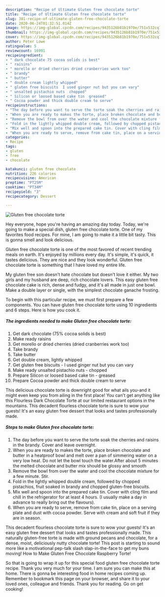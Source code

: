 ```yaml
---
description: "Recipe of Ultimate Gluten free chocolate torte"
title: "Recipe of Ultimate Gluten free chocolate torte"
slug: 381-recipe-of-ultimate-gluten-free-chocolate-torte
date: 2020-06-24T01:32:51.014Z
image: https://img-global.cpcdn.com/recipes/9435126b81b1970e/751x532cq70/gluten-free-chocolate-torte-recipe-main-photo.jpg
thumbnail: https://img-global.cpcdn.com/recipes/9435126b81b1970e/751x532cq70/gluten-free-chocolate-torte-recipe-main-photo.jpg
cover: https://img-global.cpcdn.com/recipes/9435126b81b1970e/751x532cq70/gluten-free-chocolate-torte-recipe-main-photo.jpg
author: Peter Lowe
ratingvalue: 5
reviewcount: 16991
recipeingredient:
- " dark chocolate 75 cocoa solids is best"
- " raisins"
- " morello or dried cherries dried cranberries work too"
- " brandy"
- " butter"
- " double cream lightly whipped"
- " gluten free biscuits  I used ginger nut but you can vary"
- " unsalted pistachio nuts  chopped"
- " Silicon or loosed based cake tin  greased"
- " Cocoa powder and thick double cream to serve"
recipeinstructions:
- "The day before you want to serve the torte soak the cherries and raisins in the brandy. Cover and leave overnight."
- "When you are ready to makes the torte, place broken chocolate and butter in a heatproof bowl and melt over a pan of simmering water on a very low heat. Do not let the bowl touch the water.After about 5 minutes the melted chocolate and butter mix should be glossy and smooth"
- "Remove the bowl from over the water and cool the chocolate mixture for a few minute. Stir."
- "Fold in the lightly whipped double cream, followed by chopped pistachios, fruit soaked in brandy and chopped gluten-free biscuits."
- "Mix well and spoon into the prepared cake tin. Cover with cling film and chill in the refrigerator for at least 4 hours. (I usually make a day in advance to really bring out the flavours)."
- "When you are ready to serve, remove from cake tin, place on a serving plate and dust with cocoa powder. Serve with cream and soft fruit if they are in season."
categories:
- Recipe
tags:
- gluten
- free
- chocolate

katakunci: gluten free chocolate 
nutrition: 226 calories
recipecuisine: American
preptime: "PT25M"
cooktime: "PT34M"
recipeyield: "3"
recipecategory: Dessert

---
```



![Gluten free chocolate torte](https://img-global.cpcdn.com/recipes/9435126b81b1970e/751x532cq70/gluten-free-chocolate-torte-recipe-main-photo.jpg)

Hey everyone, hope you're having an amazing day today. Today, we're going to make a special dish, gluten free chocolate torte. One of my favorites food recipes. For mine, I am going to make it a little bit tasty. This is gonna smell and look delicious.

Gluten free chocolate torte is one of the most favored of recent trending meals on earth. It's enjoyed by millions every day. It's simple, it's quick, it tastes delicious. They are nice and they look wonderful. Gluten free chocolate torte is something that I have loved my entire life.

My gluten free son doesn&#39;t hate chocolate but doesn&#39;t love it either. My two girls and my husband are deep, rich chocolate lovers. This easy gluten free chocolate cake is rich, dense and fudgy, and it&#39;s all made in just one bowl. Make a double layer or single, with the simplest chocolate ganache frosting.


To begin with this particular recipe, we must first prepare a few components. You can have gluten free chocolate torte using 10 ingredients and 6 steps. Here is how you cook it.

<!--inarticleads1-->

##### The ingredients needed to make Gluten free chocolate torte:

1. Get  dark chocolate (75% cocoa solids is best)
1. Make ready  raisins
1. Get  morello or dried cherries (dried cranberries work too)
1. Take  brandy
1. Take  butter
1. Get  double cream, lightly whipped
1. Get  gluten free biscuits - I used ginger nut but you can vary
1. Make ready  unsalted pistachio nuts - chopped
1. Prepare  Silicon or loosed based cake tin - greased
1. Prepare  Cocoa powder and thick double cream to serve


This delicious chocolate torte is downright good for what ails you-and it might even keep you from ailing in the first place! You can&#39;t get anything like this Flourless Dark Chocolate Torte at our limited restaurant options in the mountains. This decadent flourless chocolate torte is sure to wow your guests! It&#39;s an easy gluten free dessert that looks and tastes professionally made. 

<!--inarticleads2-->

##### Steps to make Gluten free chocolate torte:

1. The day before you want to serve the torte soak the cherries and raisins in the brandy. Cover and leave overnight.
1. When you are ready to makes the torte, place broken chocolate and butter in a heatproof bowl and melt over a pan of simmering water on a very low heat. Do not let the bowl touch the water.After about 5 minutes the melted chocolate and butter mix should be glossy and smooth
1. Remove the bowl from over the water and cool the chocolate mixture for a few minute. Stir.
1. Fold in the lightly whipped double cream, followed by chopped pistachios, fruit soaked in brandy and chopped gluten-free biscuits.
1. Mix well and spoon into the prepared cake tin. Cover with cling film and chill in the refrigerator for at least 4 hours. (I usually make a day in advance to really bring out the flavours).
1. When you are ready to serve, remove from cake tin, place on a serving plate and dust with cocoa powder. Serve with cream and soft fruit if they are in season.


This decadent flourless chocolate torte is sure to wow your guests! It&#39;s an easy gluten free dessert that looks and tastes professionally made. This naturally gluten-free torte is made with ground pecans and chocolate, for a dense, moist, deliciously nutty chocolate torte! This post is starting to sound more like a motivational pep-talk slash slap-in-the-face to get my buns moving! How to Make Gluten Free Chocolate Raspberry Torte! 

So that is going to wrap it up for this special food gluten free chocolate torte recipe. Thank you very much for your time. I am sure you can make this at home. There is gonna be interesting food in home recipes coming up. Remember to bookmark this page on your browser, and share it to your loved ones, colleague and friends. Thank you for reading. Go on get cooking!
